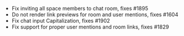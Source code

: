 - Fix inviting all space members to chat room, fixes #1895
- Do not render link previews for room and user mentions, fixes #1604
- Fix chat input Capitalization, fixes #1902
- Fix support for proper user mentions and room links, fixes #1829
